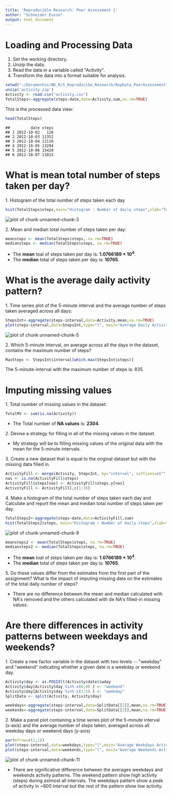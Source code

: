 ```yaml
---
title: 'Reproducible Research: Peer Assessment 1'
author: "Schneider Eusse"
output: html_document
---
```



Loading and Processing Data
============================

1. Set the working directory.
2. Unzip the data.
3. Read the data in a variable called "Activity".
4. Transform the data into a format suitable for analysis.

```r
setwd("~/Documentos/WD_R/5_Reproducibe_Research/RepData_PeerAssessment1")
unzip('activity.zip')
Activity <- read.csv("activity.csv")
TotalSteps<-aggregate(steps~date,data=Activity,sum,na.rm=TRUE)
```

This is the processed data view:

```r
head(TotalSteps)
```

```
##         date steps
## 1 2012-10-02   126
## 2 2012-10-03 11352
## 3 2012-10-04 12116
## 4 2012-10-05 13294
## 5 2012-10-06 15420
## 6 2012-10-07 11015
```


What is mean total number of steps taken per day?
=================================================

1\. Histogram of the total number of steps taken each day

```r
hist(TotalSteps$steps,main="Histogram : Number of daily steps",xlab="Total steps by day", ylab="Frequency (Days)")
```

![plot of chunk unnamed-chunk-3](figure/unnamed-chunk-3-1.png) 

2\. Mean and median total number of steps taken per day:


```r
meansteps <- mean(TotalSteps$steps, na.rm=TRUE)
mediansteps <- median(TotalSteps$steps, na.rm=TRUE)
```

* The **mean** toal of steps taken per day is: **1.0766189 &times; 10<sup>4</sup>**.
* The **median** total of steps taken per day is: **10765**.


What is the average daily activity pattern?
===========================================

1\. Time series plot of the 5-minute interval and the average number of steps taken averaged across all days:

```r
StepsInt<-aggregate(steps~interval,data=Activity,mean,na.rm=TRUE)
plot(steps~interval,data=StepsInt,type="l", main="Average Daily Activity Pattern")
```

![plot of chunk unnamed-chunk-5](figure/unnamed-chunk-5-1.png) 

2\. Which 5-minute interval, on average across all the days in the dataset, contains the maximum number of steps?


```r
MaxSteps <- StepsInt$interval[which.max(StepsInt$steps)]
```

The 5-minute-interval with the maximum number of steps is: 835


Imputing missing values
=======================

1\. Total number of missing values in the dataset:

```r
TotalMV <- sum(is.na(Activity))
```

* The Total number of **NA values** is: **2304**.

2\. Devise a strategy for filling in all of the missing values in the dataset.

- My strategy will be to filling missing values of the original data with the mean for the 5-minute intervals.

3\. Create a new dataset that is equal to the original dataset but with the missing data filled in.

```r
ActivityFill <- merge(Activity, StepsInt, by="interval", suffixes=c("",".y"))
nas <- is.na(ActivityFill$steps)
ActivityFill$steps[nas] <- ActivityFill$steps.y[nas]
ActivityFill <- ActivityFill[,c(1:3)]
```

4\. Make a histogram of the total number of steps taken each day and Calculate and report the mean and median total number of steps taken per day.

```r
TotalSteps2<-aggregate(steps~date,data=ActivityFill,sum)
hist(TotalSteps2$steps, main="Histogram : Number of daily steps",xlab="Total steps by day", ylab="Frequency (Days)")
```

![plot of chunk unnamed-chunk-9](figure/unnamed-chunk-9-1.png) 

```r
meansteps2 <- mean(TotalSteps$steps, na.rm=TRUE)
mediansteps2 <- median(TotalSteps$steps, na.rm=TRUE)
```

* The **mean** toal of steps taken per day is: **1.0766189 &times; 10<sup>4</sup>**.
* The **median** total of steps taken per day is: **10765**.

5\. Do these values differ from the estimates from the first part of the assignment? What is the impact of imputing missing data on the estimates of the total daily number of steps?

- There are no difference between the mean and median calculated with NA's removed and the others calculated with de NA's filled-in missing values.


Are there differences in activity patterns between weekdays and weekends?
=========================================================================

1\. Create a new factor variable in the dataset with two levels -- "weekday" and "weekend" indicating whether a given date is a weekday or weekend day.

```r
Activity$day <- as.POSIXlt(Activity$date)$wday
Activity$day[Activity$day %in% c(6,0) ] <- "weekend"
Activity$day[Activity$day %in% c(1:5) ] <- "weekday"
SplitData <- split(Activity, Activity$day)

weekdays<-aggregate(steps~interval,data=SplitData[[1]],mean,na.rm=TRUE)
weekends<-aggregate(steps~interval,data=SplitData[[2]],mean,na.rm=TRUE)
```

2\. Make a panel plot containing a time series plot of the 5-minute interval (x-axis) and the average number of steps taken, averaged across all weekday days or weekend days (y-axis)

```r
par(mfrow=c(1,2))
plot(steps~interval,data=weekdays,type="l",main="Average Weekdays Activity Pattern")
plot(steps~interval,data=weekends,type="l", main="Average Weekends Activity Pattern")
```

![plot of chunk unnamed-chunk-11](figure/unnamed-chunk-11-1.png) 

- There are significative difference between the averages weekdays and weekends activity patterns. The weekend pattern show high activity (steps) during aslmost all intervals. The weekdays pattern show a peak of activity in ~800 interval but the rest of the pattern show low activity.
